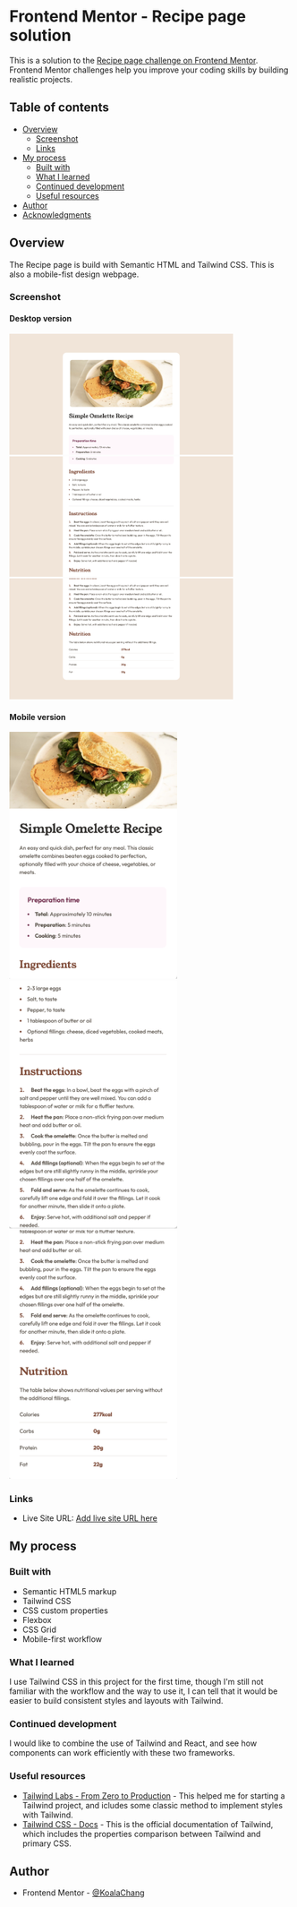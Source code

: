 # Frontend Mentor - Recipe page solution

This is a solution to the [Recipe page challenge on Frontend Mentor](https://www.frontendmentor.io/challenges/recipe-page-KiTsR8QQKm). Frontend Mentor challenges help you improve your coding skills by building realistic projects. 

## Table of contents

- [Overview](#overview)
  - [Screenshot](#screenshot)
  - [Links](#links)
- [My process](#my-process)
  - [Built with](#built-with)
  - [What I learned](#what-i-learned)
  - [Continued development](#continued-development)
  - [Useful resources](#useful-resources)
- [Author](#author)
- [Acknowledgments](#acknowledgments)


## Overview

The Recipe page is build with Semantic HTML and Tailwind CSS. This is also a mobile-fist design webpage.

### Screenshot


#### Desktop version
<img src="./assets/images/截圖 2024-11-12 下午2.26.50.png" width="400px"/>
<img src="./assets/images/截圖 2024-11-12 下午2.27.20.png" width="400px"/>
<img src="./assets/images/截圖 2024-11-12 下午2.27.37.png" width="400px"/>


#### Mobile version

<img src="./assets/images/截圖 2024-11-12 下午2.30.33.png" width="300px"/>
<img src="./assets/images/截圖 2024-11-12 下午2.30.49.png" width="300px"/>
<img src="./assets/images/截圖 2024-11-12 下午2.30.56.png" width="300px"/>

### Links

- Live Site URL: [Add live site URL here](https://your-live-site-url.com)

## My process

### Built with

- Semantic HTML5 markup
- Tailwind CSS
- CSS custom properties
- Flexbox
- CSS Grid
- Mobile-first workflow

### What I learned

I use Tailwind CSS in this project for the first time, though I'm still not familiar with the workflow and the way to use it, I can tell that it would be easier to build consistent styles and layouts with Tailwind.

### Continued development

I would like to combine the use of Tailwind and React, and see how components can work efficiently with these two frameworks.

### Useful resources

- [Tailwind Labs - From Zero to Production](https://www.youtube.com/playlist?list=PL5f_mz_zU5eXWYDXHUDOLBE0scnuJofO0) - This helped me for starting a Tailwind project, and icludes some classic method to implement styles with Tailwind.
- [Tailwind CSS - Docs](https://tailwindcss.com/docs/installation) - This is the official documentation of Tailwind, which includes the properties comparison between Tailwind and primary CSS.

## Author

- Frontend Mentor - [@KoalaChang](https://www.frontendmentor.io/profile/KoalaChang)
